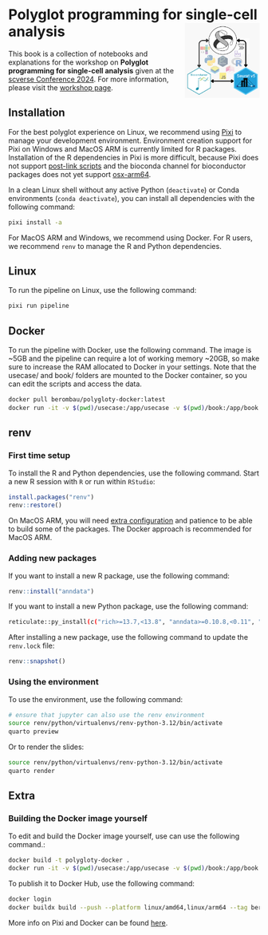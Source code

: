 # Polyglot programming for single-cell analysis <img src="assets/cover.svg" align ="right" alt="" width ="150"/>

This book is a collection of notebooks and explanations for the workshop on **Polyglot programming for single-cell analysis** given at the [scverse Conference 2024](https://scverse.org/conference2024). For more information, please visit the [workshop page](https://cfp.scverse.org/2024/talk/AWKXCB/).

## Installation

For the best polyglot experience on Linux, we recommend using [Pixi](https://pixi.sh/latest/) to manage your development environment. Environment creation support for Pixi on Windows and MacOS ARM is currently limited for R packages. Installation of the R dependencies in Pixi is more difficult, because Pixi does not support [post-link scripts](https://github.com/prefix-dev/pixi/issues/1573) and the bioconda channel for bioconductor packages does not yet support [osx-arm64](https://github.com/bioconda/bioconda-recipes/issues/33333).

In a clean Linux shell without any active Python (`deactivate`) or Conda environments (`conda deactivate`), you can install all dependencies with the following command:

```bash
pixi install -a
```

For MacOS ARM and Windows, we recommend using Docker. For R users, we recommend `renv` to manage the R and Python dependencies.

## Linux

To run the pipeline on Linux, use the following command:

```bash
pixi run pipeline
```

## Docker

To run the pipeline with Docker, use the following command. The image is ~5GB and the pipeline can require a lot of working memory ~20GB, so make sure to increase the RAM allocated to Docker in your settings. Note that the usecase/ and book/ folders are mounted to the Docker container, so you can edit the scripts and access the data.

```bash
docker pull berombau/polygloty-docker:latest
docker run -it -v $(pwd)/usecase:/app/usecase -v $(pwd)/book:/app/book berombau/polygloty-docker:latest pixi run pipeline
```

## renv

### First time setup

To install the R and Python dependencies, use the following command. Start a new R session with `R` or run within `RStudio`:

```R
install.packages("renv")
renv::restore()
```

On MacOS ARM, you will need [extra configuration](https://firas.io/posts/r_macos/) and patience to be able to build some of the packages. The Docker approach is recommended for MacOS ARM.

### Adding new packages

If you want to install a new R package, use the following command:

```R
renv::install("anndata")
```

If you want to install a new Python package, use the following command:

```bash
reticulate::py_install(c("rich>=13.7,<13.8", "anndata>=0.10.8,<0.11", "numpy>=1.24,<2", "scanpy>=1.10,<2", "mudata>=0.3,<0.4", "rpy2>=3.4,<4", "jupyter"))
```

After installing a new package, use the following command to update the `renv.lock` file:

```R
renv::snapshot()
```

### Using the environment

To use the environment, use the following command:

```bash
# ensure that jupyter can also use the renv environment
source renv/python/virtualenvs/renv-python-3.12/bin/activate
quarto preview
```

Or to render the slides:

```bash
source renv/python/virtualenvs/renv-python-3.12/bin/activate
quarto render
```


## Extra

### Building the Docker image yourself

To edit and build the Docker image yourself, use can use the following command.:

```bash
docker build -t polygloty-docker .
docker run -it -v $(pwd)/usecase:/app/usecase -v $(pwd)/book:/app/book polygloty-docker pixi run pipeline
```

To publish it to Docker Hub, use the following command:

```bash
docker login
docker buildx build --push --platform linux/amd64,linux/arm64 --tag berombau/polygloty-docker:latest .
```

More info on Pixi and Docker can be found [here](https://github.com/prefix-dev/pixi-docker).

